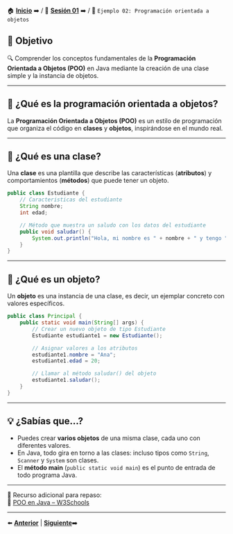 🏠 [**Inicio**](../../Readme.md) ➡️ / 📖 [**Sesión 01**](../Readme.md) ➡️ / 📝 `Ejemplo 02: Programación orientada a objetos`

## 🎯 Objetivo

🔍 Comprender los conceptos fundamentales de la **Programación Orientada a Objetos (POO)** en Java mediante la creación de una clase simple y la instancia de objetos.

---

## 📌 ¿Qué es la programación orientada a objetos?

La **Programación Orientada a Objetos (POO)** es un estilo de programación que organiza el código en **clases** y **objetos**, inspirándose en el mundo real.

---

## 📌 ¿Qué es una clase?

Una **clase** es una plantilla que describe las características (**atributos**) y comportamientos (**métodos**) que puede tener un objeto.

```java
public class Estudiante {
    // Caracteristicas del estudiante
    String nombre;
    int edad;

    // Método que muestra un saludo con los datos del estudiante
    public void saludar() {
        System.out.println("Hola, mi nombre es " + nombre + " y tengo " + edad + " años.");
    }
}

```

---

## 🧱 ¿Qué es un objeto?

Un **objeto** es una instancia de una clase, es decir, un ejemplar concreto con valores específicos.

```java
public class Principal {
    public static void main(String[] args) {
        // Crear un nuevo objeto de tipo Estudiante
        Estudiante estudiante1 = new Estudiante();

        // Asignar valores a los atributos
        estudiante1.nombre = "Ana";
        estudiante1.edad = 20;

        // Llamar al método saludar() del objeto
        estudiante1.saludar();
    }
}
```

---

## 💡 ¿Sabías que...?

- Puedes crear **varios objetos** de una misma clase, cada uno con diferentes valores.
- En Java, todo gira en torno a las clases: incluso tipos como `String`, `Scanner` y `System` son clases.
- El **método main** (`public static void main`) es el punto de entrada de todo programa Java.

---

📘 Recurso adicional para repaso:  
🔗 [POO en Java – W3Schools](https://www.w3schools.com/java/java_oop.asp)

---

⬅️ [**Anterior**](../Reto-01/Readme.md) | [**Siguiente**](../Reto-02/Readme.md)➡️
